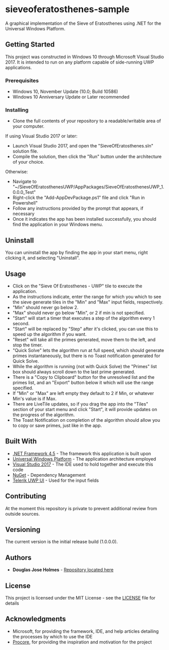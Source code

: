 # sieveoferatosthenes-sample
A graphical implementation of the Sieve of Eratosthenes using .NET for the Universal Windows Platform.

## Getting Started

This project was constructed in Windows 10 through Microsoft Visual Studio 2017. It is intended to run on any platform capable of side-running UWP applications.

### Prerequisites

* Windows 10, November Update (10.0; Build 10586)
* Windows 10 Anniversary Update or Later recommended

### Installing

* Clone the full contents of your repository to a readable/writable area of your computer.

If using Visual Studio 2017 or later:

* Launch Visual Studio 2017, and open the "SieveOfEratosthenes.sln" solution file.
* Compile the solution, then click the "Run" button under the architecture of your choice.

Otherwise:

* Navigate to "~/SieveOfEratosthenesUWP/AppPackages/SieveOfEratosthenesUWP_1.0.0.0_Test"
* Right-click the "Add-AppDevPackage.ps1" file and click "Run in Powershell"
* Follow any instructions provided by the prompt that appears, if necessary
* Once it indicates the app has been installed successfully, you should find the application in your Windows menu.

## Uninstall

You can uninstall the app by finding the app in your start menu, right clicking it, and selecting "Uninstall".

## Usage

* Click on the "Sieve Of Eratosthenes - UWP" tile to execute the application.
* As the instructions indicate, enter the range for which you which to see the sieve generate tiles in the "Min" and "Max" input fields, respectively.
* "Min" should never go below 2.
* "Max" should never go below "Min", or 2 if min is not specified.
* "Start" will start a timer that executes a step of the algorithm every 1 second.
* "Start" will be replaced by "Step" after it's clicked, you can use this to speed up the algorithm if you want.
* "Reset" will take all the primes generated, move them to the left, and stop the timer.
* "Quick Solve" lets the algorithm run at full speed, which should generate primes instantaneously, but there is no Toast notification generated for Quick Solve.
* While the algorithm is running (not with Quick Solve) the "Primes" list box should always scroll down to the last prime generated.
* There is a "Copy to Clipboard" button for the unresolved list and the primes list, and an "Export" button below it which will use the range specified.
* If "Min" or "Max" are left empty they default to 2 if Min, or whatever Min's value is if Max.
* There are LiveTile updates, so if you drag the app into the "Tiles" section of your start menu and click "Start", it will provide updates on the progress of the algorithm.
* The Toast Notification on completion of the algorithm should allow you to copy or save primes, just like in the app.


## Built With

* [.NET Framework 4.5](https://en.wikipedia.org/wiki/.NET_Framework) - The framework this application is built upon
* [Universal Windows Platform](https://en.wikipedia.org/wiki/Universal_Windows_Platform) - The application architecture employed
* [Visual Studio 2017](https://www.visualstudio.com/downloads/) - The IDE used to hold together and execute this code
* [NuGet](https://www.nuget.org/) - Dependency Management
* [Telerik UWP UI](https://github.com/telerik/UI-For-UWP) - Used for the input fields

## Contributing

At the moment this repository is private to prevent additional review from outside sources.

## Versioning

The current version is the initial release build (1.0.0.0).

## Authors

* **Douglas Jose Holmes** - [Repository located here](https://github.com/douglasjoseholmes/)

## License

This project is licensed under the MIT License - see the [LICENSE](LICENSE) file for details

## Acknowledgments

* Microsoft, for providing the framework, IDE, and help articles detailing the processes by which to use the IDE
* [Procore](https://www.procore.com/), for providing the inspiration and motivation for the project
